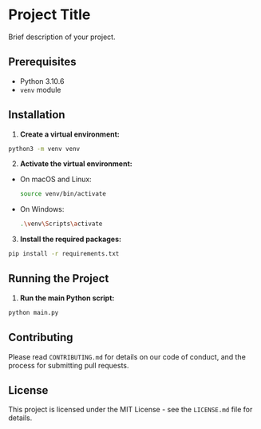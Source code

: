 # Project Title

Brief description of your project.

## Prerequisites

- Python 3.10.6
- `venv` module

## Installation

1. **Create a virtual environment:**

  ```bash
  python3 -m venv venv
  ```

2. **Activate the virtual environment:**

  - On macOS and Linux:

    ```bash
    source venv/bin/activate
    ```

  - On Windows:

    ```bash
    .\venv\Scripts\activate
    ```

3. **Install the required packages:**

  ```bash
  pip install -r requirements.txt
  ```

## Running the Project

1. **Run the main Python script:**

  ```bash
  python main.py
  ```

## Contributing

Please read `CONTRIBUTING.md` for details on our code of conduct, and the process for submitting pull requests.

## License

This project is licensed under the MIT License - see the `LICENSE.md` file for details.
